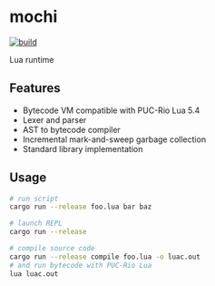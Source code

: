 # mochi

[![build](https://github.com/mosmeh/mochi/workflows/build/badge.svg)](https://github.com/mosmeh/mochi/actions)

Lua runtime

## Features

- Bytecode VM compatible with PUC-Rio Lua 5.4
- Lexer and parser
- AST to bytecode compiler
- Incremental mark-and-sweep garbage collection
- Standard library implementation

## Usage

```sh
# run script
cargo run --release foo.lua bar baz

# launch REPL
cargo run --release

# compile source code
cargo run --release compile foo.lua -o luac.out
# and run bytecode with PUC-Rio Lua
lua luac.out
```
